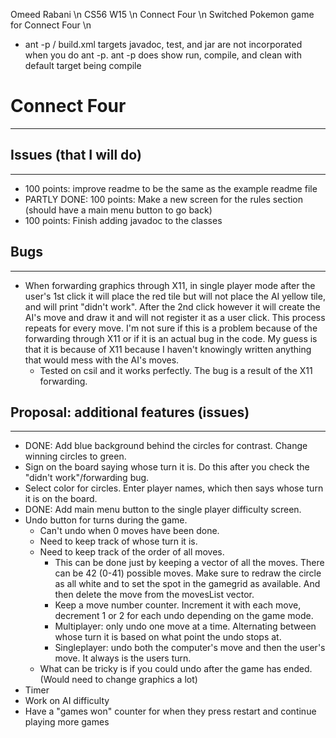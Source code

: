 Omeed Rabani \n
CS56 W15 \n
Connect Four \n
Switched Pokemon game for Connect Four \n

* ant -p / build.xml
targets javadoc, test, and jar are not incorporated when you do ant -p. 
ant -p does show run, compile, and clean with default target being compile

# Connect Four
-----

## Issues (that I will do)
-----
* 100 points: improve readme to be the same as the example readme file
* PARTLY DONE: 100 points: Make a new screen for the rules section (should have a main menu button to go back)
* 100 points: Finish adding javadoc to the classes


## Bugs
-----
* When forwarding graphics through X11, in single player mode after the user's 1st click it will place the red tile but will not place the AI yellow tile, and will print "didn't work". After the 2nd click however it will create the AI's move and draw it and will not register it as a user click.  This process repeats for every move. I'm not sure if this is a problem because of the forwarding through X11 or if it is an actual bug in the code. My guess is that it is because of X11 because I haven't knowingly written anything that would mess with the AI's moves.
  * Tested on csil and it works perfectly. The bug is a result of the X11 forwarding.
 

## Proposal: additional features (issues)
-----
* DONE: Add blue background behind the circles for contrast. Change winning circles to green.
* Sign on the board saying whose turn it is. Do this after you check the "didn't work"/forwarding bug.
* Select color for circles. Enter player names, which then says whose turn it is on the board.
* DONE: Add main menu button to the single player difficulty screen.
* Undo button for turns during the game.
  * Can't undo when 0 moves have been done.
  * Need to keep track of whose turn it is.
  * Need to keep track of the order of all moves. 
    * This can be done just by keeping a vector of all the moves. There can be 42  (0-41) possible moves. Make sure to redraw the circle as all white and to set the spot in the gamegrid as available. And then delete the move from the movesList vector.
    * Keep a move number counter. Increment it with each move, decrement 1 or 2 for each undo depending on the game mode.
    * Multiplayer: only undo one move at a time. Alternating between whose turn it is based on what point the undo stops at.
    * Singleplayer: undo both the computer's move and then the user's move. It always is the users turn. 
  * What can be tricky is if you could undo after the game has ended. (Would need to change graphics a lot)
* Timer
* Work on AI difficulty
* Have a "games won" counter for when they press restart and continue playing more games